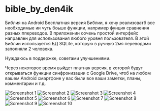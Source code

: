 bible_by_den4ik
===============

Библия на Android
Бесплатная версия Библии, я хочу реализоватб все необходимые ии чуть боьше функции, например фунция сравнения разных ппереводов.
В приложении оочень простой интерфейс направлен для использования любого уровня пользователя.
В этой Библии используется БД SQLite, которую в ручную 2мя переводами заполняли 2 человека.

Нуждаюсь в поддержке, советами улучшениями.

Через некоторое время выйдет платная версия, в которой будут открываться функции синфронизации с Google Drive, 
чтоб на любом вашем Android смартфоне у вас были все ваши заметки, планы, комментарии и т.д.

<img src="http://i.pixs.ru:/storage/5/9/0/Screenshot_8868872_9737590.png" alt="Screenshot 1"/>
<img src="http://i.pixs.ru:/storage/5/9/1/Screenshot_8027447_9737591.png" alt="Screenshot 2"/>
<img src="http://i.pixs.ru:/storage/5/9/2/Screenshot_6144100_9737592.png" alt="Screenshot 3"/>
<img src="http://i.pixs.ru:/storage/5/9/3/Screenshot_4638743_9737593.png" alt="Screenshot 4"/>
<img src="http://i.pixs.ru:/storage/5/9/5/Screenshot_5274075_9737595.png" alt="Screenshot 5"/>
<img src="http://i.pixs.ru:/storage/5/9/6/Screenshot_6959636_9737596.png" alt="Screenshot 6"/>
<img src="http://i.pixs.ru:/storage/5/9/9/Screenshot_2083726_9737599.png" alt="Screenshot 7"/>
<img src="http://i.pixs.ru:/storage/6/0/1/Screenshot_1093034_9737601.png" alt="Screenshot 8"/>
<img src="http://i.pixs.ru:/storage/6/0/3/Screenshot_4079298_9737603.png" alt="Screenshot 9"/>
<img src="http://i.pixs.ru:/storage/6/0/5/Screenshot_7967074_9737605.png" alt="Screenshot 10"/>
